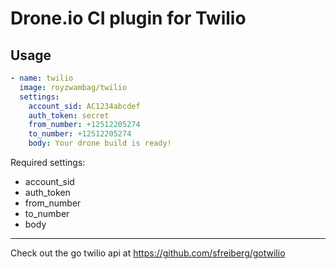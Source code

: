 # Drone.io CI plugin for Twilio

## Usage

```yml
- name: twilio
  image: royzwambag/twilio
  settings:
    account_sid: AC1234abcdef
    auth_token: secret
    from_number: +12512205274
    to_number: +12512205274
    body: Your drone build is ready!
```

Required settings:
* account_sid
* auth_token
* from_number
* to_number
* body

---

Check out the go twilio api at https://github.com/sfreiberg/gotwilio
